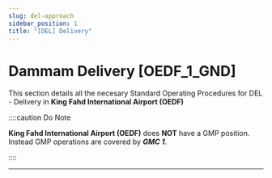 ```yaml
---
slug: del-approach
sidebar_position: 1
title: "[DEL] Delivery"
---
```

# Dammam Delivery [OEDF_1_GND]

This section details all the necesary Standard Operating Procedures for DEL - Delivery in **King Fahd International Airport (OEDF)**


::::caution Do Note

**King Fahd International Airport (OEDF)** does **NOT** have a GMP position. Instead GMP operations are covered by ***GMC 1***.

::::

---


